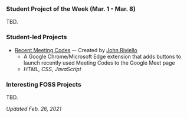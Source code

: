 <!--General format guidelines:
    -- Projects in this repository are intended to offer students (and casual observers) a way to break into contributing to open source.
    -- The projects included MUST be ones which you feel would provide students an opportunity to fork, commit, and make a PR.
    -- This applies to both student-led projects and general interesting FOSS you find around the web.

//Student-Led Project Example:
//Enter a brief description of the project below, in plaintext. No special Markdown bits.
//Optional: list project technologies used between asterisks to let users find projects they can contribute to easier.
    * [My Project](https://example.com) -- Created by [Student McStudentFace](https://github.com/enterProfileLinkHere) | use commas if multiple contributors/team project
    A game of Hangman written, with multiple levels of difficulty and interfaces for both desktop and web.
    
    *Java, HTML, CSS, JavaScript*



//Interesting FOSS Projects Example -- for all NON-STUDENT projects you find interesting:
//Enter a brief description of the project below, in plaintext. No special Markdown bits.
//Optional: list project technologies used between asterisks to let users find projects they can contribute to easier.
    * [Project Name](https://example.com) 
    A simple open source calculator.
    *Python, Django, HTML, CSS, JavaScript*
-->

### Student Project of the Week (Mar. 1 - Mar. 8)
TBD.

### Student-led Projects
   * [Recent Meeting Codes](https://github.com/JohnRiv/recent-meeting-codes) -- Created by [John Riviello](https://github.com/JohnRiv)
     * A Google Chrome/Microsoft Edge extension that adds buttons to launch recently used Meeting Codes to the Google Meet page
     * *HTML, CSS, JavaScript*

### Interesting FOSS Projects
TBD.

*Updated Feb. 26, 2021*
